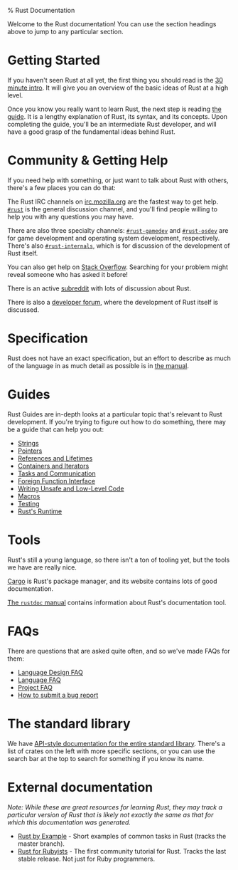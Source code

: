 % Rust Documentation

Welcome to the Rust documentation! You can use the section headings above
to jump to any particular section.

# Getting Started

If you haven't seen Rust at all yet, the first thing you should read is the [30
minute intro](intro.html). It will give you an overview of the basic ideas of Rust
at a high level.

Once you know you really want to learn Rust, the next step is reading [the
guide](guide.html). It is a lengthy explanation of Rust, its syntax, and its
concepts. Upon completing the guide, you'll be an intermediate Rust developer,
and will have a good grasp of the fundamental ideas behind Rust.

# Community & Getting Help

If you need help with something, or just want to talk about Rust with others,
there's a few places you can do that:

The Rust IRC channels on [irc.mozilla.org](http://irc.mozilla.org/) are the
fastest way to get help.
[`#rust`](http://chat.mibbit.com/?server=irc.mozilla.org&channel=%23rust) is
the general discussion channel, and you'll find people willing to help you with
any questions you may have.

There are also three specialty channels:
[`#rust-gamedev`](http://chat.mibbit.com/?server=irc.mozilla.org&channel=%23rust-gamedev)
and
[`#rust-osdev`](http://chat.mibbit.com/?server=irc.mozilla.org&channel=%23rust-osdev)
are for game development and operating system development, respectively.
There's also
[`#rust-internals`](http://chat.mibbit.com/?server=irc.mozilla.org&channel=%23rust-internals), which is for discussion of the development of Rust itself.

You can also get help on [Stack
Overflow](http://stackoverflow.com/questions/tagged/rust). Searching for your
problem might reveal someone who has asked it before!

There is an active [subreddit](http://reddit.com/r/rust) with lots of
discussion about Rust.

There is also a [developer forum](http://discuss.rust-lang.org/), where the
development of Rust itself is discussed.

# Specification

Rust does not have an exact specification, but an effort to describe as much of
the language in as much detail as possible is in [the manual](rust.html).

# Guides

Rust Guides are in-depth looks at a particular topic that's relevant to Rust
development. If you're trying to figure out how to do something, there may be
a guide that can help you out:

* [Strings](guide-strings.html)
* [Pointers](guide-pointers.html)
* [References and Lifetimes](guide-lifetimes.html)
* [Containers and Iterators](guide-container.html)
* [Tasks and Communication](guide-tasks.html)
* [Foreign Function Interface](guide-ffi.html)
* [Writing Unsafe and Low-Level Code](guide-unsafe.html)
* [Macros](guide-macros.html)
* [Testing](guide-testing.html)
* [Rust's Runtime](guide-runtime.html)

# Tools

Rust's still a young language, so there isn't a ton of tooling yet, but the
tools we have are really nice.

[Cargo](http://crates.io) is Rust's package manager, and its website contains
lots of good documentation.

[The `rustdoc` manual](rustdoc.html) contains information about Rust's
documentation tool.

# FAQs

There are questions that are asked quite often, and so we've made FAQs for them:

* [Language Design FAQ](complement-design-faq.html)
* [Language FAQ](complement-lang-faq.html)
* [Project FAQ](complement-project-faq.html)
* [How to submit a bug report](complement-bugreport.html)

# The standard library

We have [API-style documentation for the entire standard
library](std/index.html). There's a list of crates on the left with more
specific sections, or you can use the search bar at the top to search for
something if you know its name.

# External documentation

*Note: While these are great resources for learning Rust, they may track a
particular version of Rust that is likely not exactly the same as that for
which this documentation was generated.*

* [Rust by Example] - Short examples of common tasks in Rust (tracks the master
  branch).
* [Rust for Rubyists] - The first community tutorial for Rust. Tracks the last
  stable release. Not just for Ruby programmers.

[Rust by Example]: http://rustbyexample.com/
[Rust for Rubyists]: http://www.rustforrubyists.com/
